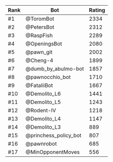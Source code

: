 Rank|Bot|Rating
---|---|---
#1|@ToromBot|2334
#2|@PetersBot|2312
#3|@RaspFish|2289
#4|@OpeningsBot|2080
#5|@pawn_git|2002
#6|@Cheng-4|1899
#7|@dumb_by_abulmo-bot|1857
#8|@pawnocchio_bot|1710
#9|@FataliiBot|1667
#10|@Demolito_L6|1441
#11|@Demolito_L5|1243
#12|@Rodent-IV|1218
#13|@Demolito_L4|1147
#14|@Demolito_L3|889
#15|@princhess_policy_bot|807
#16|@pawnrobot|685
#17|@MinOpponentMoves|556
